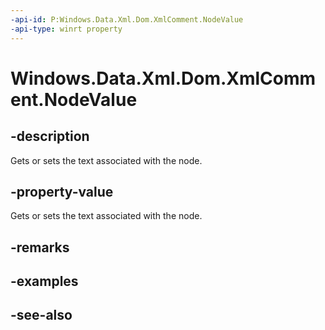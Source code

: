 ----api-id: P:Windows.Data.Xml.Dom.XmlComment.NodeValue
-api-type: winrt property
---<!-- Property syntaxpublic object NodeValue { get;  set; }--># Windows.Data.Xml.Dom.XmlComment.NodeValue## -descriptionGets or sets the text associated with the node.## -property-valueGets or sets the text associated with the node.## -remarks## -examples## -see-also